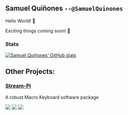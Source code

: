 ## Samuel Quiñones `--@SamuelQuinones`

Hello World! 👋

Exciting things coming soon! 👀

<!--
**SamuelQuinones/SamuelQuinones** is a ✨ _special_ ✨ repository because its `README.md` (this file) appears on your GitHub profile.

Here are some ideas to get you started:

- 🔭 I’m currently working on ...
- 🌱 I’m currently learning ...
- 👯 I’m looking to collaborate on ...
- 🤔 I’m looking for help with ...
- 💬 Ask me about ...
- 📫 How to reach me: ...
- 😄 Pronouns: ...
- ⚡ Fun fact: ...
-->

### Stats

[![Samuel Quiñones' GitHub stats](https://github-readme-stats.vercel.app/api?username=SamuelQuinones&theme=vue-dark&count_private=true)](https://github.com/anuraghazra/github-readme-stats)

## Other Projects:

### [Stream-Pi](https://github.com/stream-pi)

A robust Macro Keyboard software package

<img src="https://img.shields.io/github/v/release/stream-pi/server?color=blue&include_prereleases&label=Server&logo=java&style=for-the-badge" />
<img src="https://img.shields.io/github/v/release/stream-pi/client?color=blue&include_prereleases&label=client&logo=java&style=for-the-badge" />
<img src="https://img.shields.io/github/package-json/v/stream-pi/website?color=blue&label=Website&logo=react&style=for-the-badge" />
